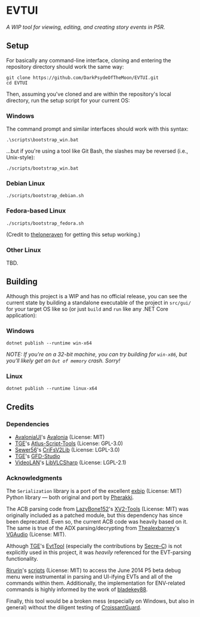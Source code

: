 # EVTUI

*A WIP tool for viewing, editing, and creating story events in P5R.*

## Setup

For basically any command-line interface, cloning and entering the repository directory should work the same way:

```
git clone https://github.com/DarkPsydeOfTheMoon/EVTUI.git
cd EVTUI
```

Then, assuming you've cloned and are within the repository's local directory, run the setup script for your current OS:

### Windows

The command prompt and similar interfaces should work with this syntax:

```
.\scripts\bootstrap_win.bat
```

...but if you're using a tool like Git Bash, the slashes may be reversed (i.e., Unix-style):

```
./scripts/bootstrap_win.bat
```

### Debian Linux

```
./scripts/bootstrap_debian.sh
```

### Fedora-based Linux

```
./scripts/bootstrap_fedora.sh
```

(Credit to [theloneraven](https://github.com/theloneraven) for getting this setup working.)

### Other Linux

TBD.

## Building

Although this project is a WIP and has no official release, you can see the current state by building a standalone executable of the project in `src/gui/` for your target OS like so (or just `build` and `run` like any .NET Core application):

### Windows

```
dotnet publish --runtime win-x64
```

*NOTE: If you're on a 32-bit machine, you can try building for `win-x86`, but you'll likely get an `Out of memory` crash. Sorry!*

### Linux

```
dotnet publish --runtime linux-x64
```

## Credits

### Dependencies

- [AvaloniaUI](https://github.com/AvaloniaUI)'s [Avalonia](https://github.com/AvaloniaUI/Avalonia) (License: MIT)
- [TGE](https://github.com/tge-was-taken)'s [Atlus-Script-Tools](https://github.com/tge-was-taken/Atlus-Script-Tools) (License: GPL-3.0)
- [Sewer56](https://github.com/Sewer56)'s [CriFsV2Lib](https://github.com/Sewer56/CriFsV2Lib) (License: LGPL-3.0)
- [TGE](https://github.com/tge-was-taken)'s [GFD-Studio](https://github.com/tge-was-taken/GFD-Studio)
- [VideoLAN](https://github.com/videolan)'s [LibVLCSharp](https://github.com/videolan/libvlcsharp) (License: LGPL-2.1)

### Acknowledgments

The `Serialization` library is a port of the excellent [exbip](https://github.com/Pherakki/exbip-python) (License: MIT) Python library — both original and port by [Pherakki](https://github.com/Pherakki).

The ACB parsing code from [LazyBone152](https://github.com/LazyBone152)'s [XV2-Tools](https://github.com/LazyBone152/XV2-Tools) (License: MIT) was originally included as a patched module, but this dependency has since been deprecated. Even so, the current ACB code was heavily based on it. The same is true of the ADX parsing/decrypting from [Thealexbarney](https://github.com/Thealexbarney)'s [VGAudio](https://github.com/Thealexbarney/VGAudio) (License: MIT).

Although [TGE](https://github.com/tge-was-taken)'s [EvtTool](https://github.com/tge-was-taken/EvtTool) (especially the contributions by [Secre-C](https://github.com/Secre-C)) is not explicitly used in this project, it was *heavily* referenced for the EVT-parsing functionality.

[Rirurin](https://github.com/rirurin)'s [scripts](https://github.com/rirurin/persona5-june2014) (License: MIT) to access the June 2014 P5 beta debug menu were instrumental in parsing and UI-ifying EVTs and all of the commands within them. Additionally, the implementation for ENV-related commands is highly informed by the work of [bladekey88](https://github.com/bladekey88).

Finally, this tool would be a broken mess (especially on Windows, but also in general) without the diligent testing of [CroissantGuard](https://github.com/CroissantGuard).
